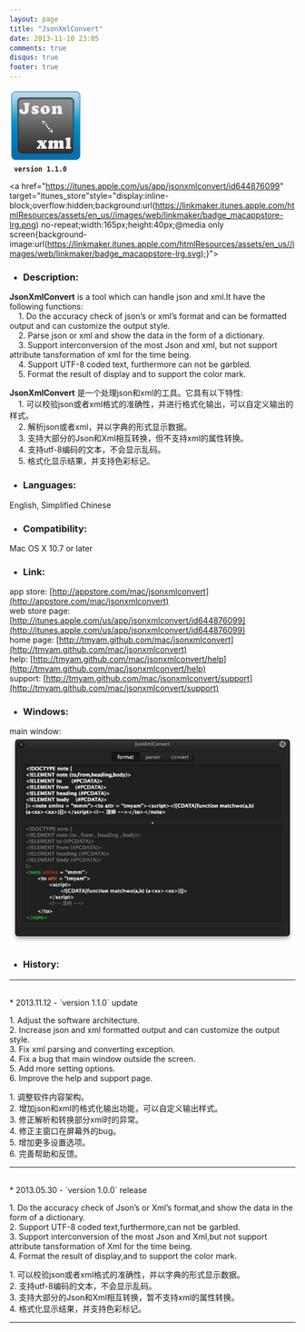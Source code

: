 ```yaml
---
layout: page
title: "JsonXmlConvert"
date: 2013-11-10 23:05
comments: true
disqus: true
footer: true
---
```

![icon](/mac/jsonxmlconvert/icon.png)   
&nbsp;&nbsp;**`version 1.1.0`**

<a href="https://itunes.apple.com/us/app/jsonxmlconvert/id644876099" target="itunes_store"style="display:inline-block;overflow:hidden;background:url(https://linkmaker.itunes.apple.com/htmlResources/assets/en_us//images/web/linkmaker/badge_macappstore-lrg.png) no-repeat;width:165px;height:40px;@media only screen{background-image:url(https://linkmaker.itunes.apple.com/htmlResources/assets/en_us//images/web/linkmaker/badge_macappstore-lrg.svg);}"></a>

* ### Description:   

**JsonXmlConvert** is a tool which can handle json and xml.It have the following functions:   
&nbsp;&nbsp;&nbsp;&nbsp;1. Do the accuracy check of json’s or xml’s format and can be formatted output and can customize the output style.    
&nbsp;&nbsp;&nbsp;&nbsp;2. Parse json or xml and show the data in the form of a dictionary.    
&nbsp;&nbsp;&nbsp;&nbsp;3. Support interconversion of the most Json and xml, but not support attribute tansformation of xml for the time being.    
&nbsp;&nbsp;&nbsp;&nbsp;4. Support UTF-8 coded text, furthermore can not be garbled.    
&nbsp;&nbsp;&nbsp;&nbsp;5. Format the result of display and to support the color mark.   

**JsonXmlConvert** 是一个处理json和xml的工具。它具有以下特性:    
&nbsp;&nbsp;&nbsp;&nbsp;1. 可以校验json或者xml格式的准确性，并进行格式化输出，可以自定义输出的样式。    
&nbsp;&nbsp;&nbsp;&nbsp;2. 解析json或者xml，并以字典的形式显示数据。    
&nbsp;&nbsp;&nbsp;&nbsp;3. 支持大部分的Json和Xml相互转换，但不支持xml的属性转换。    
&nbsp;&nbsp;&nbsp;&nbsp;4. 支持utf-8编码的文本，不会显示乱码。    
&nbsp;&nbsp;&nbsp;&nbsp;5. 格式化显示结果，并支持色彩标记。

* ### Languages: 

English, Simplified Chinese

* ### Compatibility: 

Mac OS X 10.7 or later

* ### Link:

app store: [http://appstore.com/mac/jsonxmlconvert](http://appstore.com/mac/jsonxmlconvert)   
web store page: [http://itunes.apple.com/us/app/jsonxmlconvert/id644876099](http://itunes.apple.com/us/app/jsonxmlconvert/id644876099)   
home page: [http://tmyam.github.com/mac/jsonxmlconvert](http://tmyam.github.com/mac/jsonxmlconvert)  
help: [http://tmyam.github.com/mac/jsonxmlconvert/help](http://tmyam.github.com/mac/jsonxmlconvert/help)   
support: [http://tmyam.github.com/mac/jsonxmlconvert/support](http://tmyam.github.com/mac/jsonxmlconvert/support)

* ### Windows:

main window:
![icon](/mac/jsonxmlconvert/main.png) 

* ### History:
***
<br/>
* 2013.11.12  - `version 1.1.0` update  

1.&nbsp;Adjust the software architecture.   
2.&nbsp;Increase json and xml formatted output and can customize the output style.   
3.&nbsp;Fix xml parsing and converting exception.   
4.&nbsp;Fix a bug that main window outside the screen.   
5.&nbsp;Add more setting options.   
6.&nbsp;Improve the help and support page.   

1.&nbsp;调整软件内容架构。   
2.&nbsp;增加json和xml的格式化输出功能，可以自定义输出样式。   
3.&nbsp;修正解析和转换部分xml时的异常。   
4.&nbsp;修正主窗口在屏幕外的bug。   
5.&nbsp;增加更多设置选项。   
6.&nbsp;完善帮助和反馈。
***
<br/>
* 2013.05.30  - `version 1.0.0` release  

1.&nbsp;Do the accuracy check of Json’s or Xml’s format,and show the data in the form of a dictionary.    
2.&nbsp;Support UTF-8 coded text,furthermore,can not be garbled.    
3.&nbsp;Support interconversion of the most Json and Xml,but not support attribute tansformation of Xml for the time being.    
4.&nbsp;Format the result of display,and to support the color mark.  
  
1.&nbsp;可以校验json或者xml格式的准确性，并以字典的形式显示数据。    
2.&nbsp;支持utf-8编码的文本，不会显示乱码。    
3.&nbsp;支持大部分的Json和Xml相互转换，暂不支持xml的属性转换。    
4.&nbsp;格式化显示结果，并支持色彩标记。   
***









